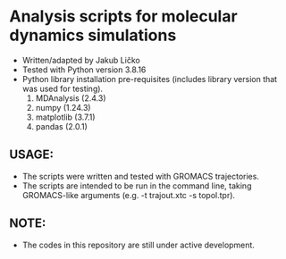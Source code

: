 # Analysis scripts for molecular dynamics simulations 
+ Written/adapted by Jakub Ličko
+ Tested with Python version 3.8.16
+ Python library installation pre-requisites (includes library version that was used for testing).
  1. MDAnalysis (2.4.3)
  2. numpy (1.24.3)
  3. matplotlib (3.7.1)
  4. pandas (2.0.1)

## USAGE:
+ The scripts were written and tested with GROMACS trajectories.
+ The scripts are intended to be run in the command line, taking GROMACS-like arguments (e.g. -t trajout.xtc -s topol.tpr).

## NOTE:
+ The codes in this repository are still under active development.
